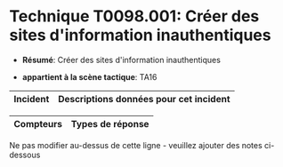 # Technique T0098.001: Créer des sites d'information inauthentiques

* **Résumé**: Créer des sites d'information inauthentiques

* **appartient à la scène tactique**: TA16


|Incident |Descriptions données pour cet incident |
|-------- |-------------------- |



|Compteurs |Types de réponse |
|-------- |-------------- |


Ne pas modifier au-dessus de cette ligne - veuillez ajouter des notes ci-dessous